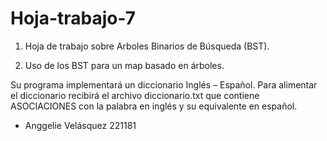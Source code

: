 # Hoja-trabajo-7
1. Hoja de trabajo sobre Arboles Binarios de Búsqueda (BST).

2. Uso de los BST para un map basado en árboles.

Su programa implementará un diccionario Inglés – Español. Para alimentar el diccionario recibirá el archivo diccionario.txt que
contiene ASOCIACIONES con la palabra en inglés y su equivalente en español.

* Anggelie Velásquez 221181

